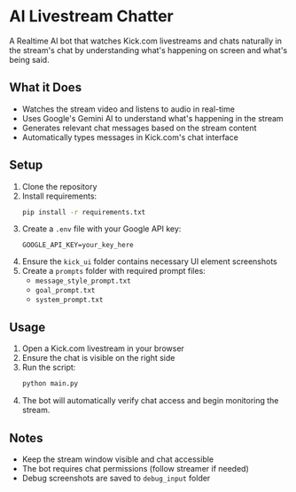 # AI Livestream Chatter

A Realtime AI bot that watches Kick.com livestreams and chats naturally in the stream's chat by understanding what's happening on screen and what's being said.

## What it Does

- Watches the stream video and listens to audio in real-time
- Uses Google's Gemini AI to understand what's happening in the stream
- Generates relevant chat messages based on the stream content
- Automatically types messages in Kick.com's chat interface


## Setup

1. Clone the repository
2. Install requirements:
   ```bash
   pip install -r requirements.txt
   ```
3. Create a `.env` file with your Google API key:
   ```
   GOOGLE_API_KEY=your_key_here
   ```
4. Ensure the `kick_ui` folder contains necessary UI element screenshots
5. Create a `prompts` folder with required prompt files:
   - `message_style_prompt.txt`
   - `goal_prompt.txt`
   - `system_prompt.txt`

## Usage

1. Open a Kick.com livestream in your browser
2. Ensure the chat is visible on the right side
3. Run the script:
   ```bash
   python main.py
   ```
4. The bot will automatically verify chat access and begin monitoring the stream. 

## Notes

- Keep the stream window visible and chat accessible
- The bot requires chat permissions (follow streamer if needed)
- Debug screenshots are saved to `debug_input` folder